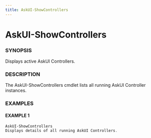 ```yaml
---
title: AskUI-ShowControllers
---
```


# AskUI-ShowControllers

### SYNOPSIS

Displays active AskUI Controllers.

### DESCRIPTION

The AskUI-ShowControllers cmdlet lists all running AskUI Controller instances.

### EXAMPLES

#### EXAMPLE 1

```powershell
AskUI-ShowControllers
Displays details of all running AskUI Controllers.
```

